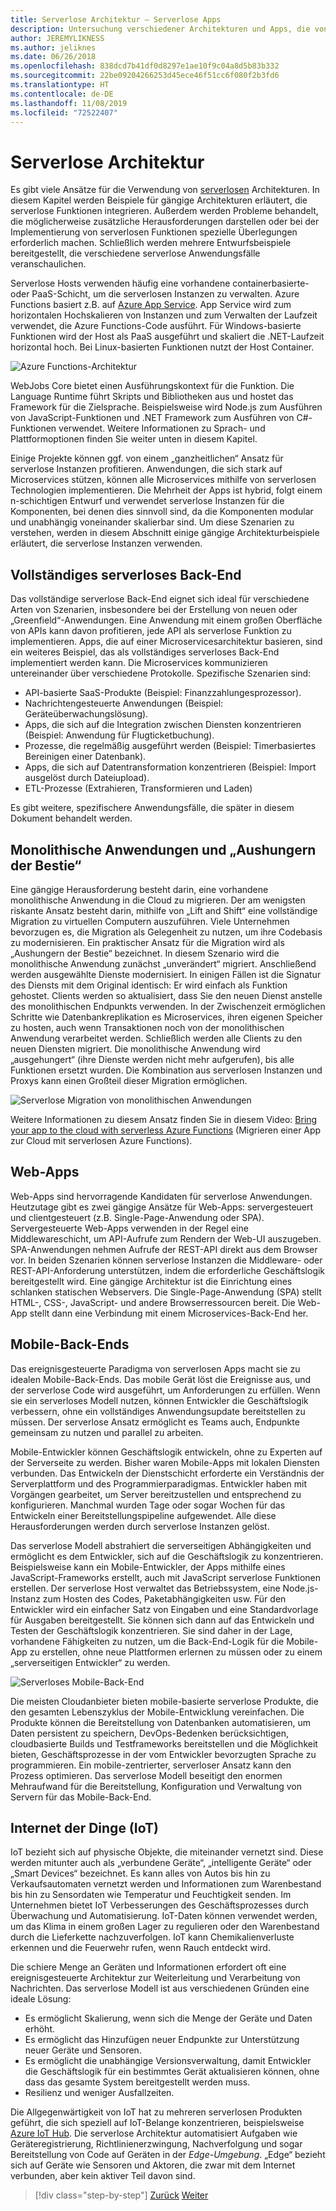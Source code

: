 ```yaml
---
title: Serverlose Architektur – Serverlose Apps
description: Untersuchung verschiedener Architekturen und Apps, die von serverlosen Architekturen unterstützt werden, einschließlich Web-Apps, Mobile und IoT.
author: JEREMYLIKNESS
ms.author: jeliknes
ms.date: 06/26/2018
ms.openlocfilehash: 838dcd7b41df0d8297e1ae10f9c04a8d5b83b332
ms.sourcegitcommit: 22be09204266253d45ece46f51cc6f080f2b3fd6
ms.translationtype: HT
ms.contentlocale: de-DE
ms.lasthandoff: 11/08/2019
ms.locfileid: "72522407"
---
```

# <a name="serverless-architecture"></a>Serverlose Architektur

Es gibt viele Ansätze für die Verwendung von [serverlosen](https://azure.com/serverless) Architekturen. In diesem Kapitel werden Beispiele für gängige Architekturen erläutert, die serverlose Funktionen integrieren. Außerdem werden Probleme behandelt, die möglicherweise zusätzliche Herausforderungen darstellen oder bei der Implementierung von serverlosen Funktionen spezielle Überlegungen erforderlich machen. Schließlich werden mehrere Entwurfsbeispiele bereitgestellt, die verschiedene serverlose Anwendungsfälle veranschaulichen.

Serverlose Hosts verwenden häufig eine vorhandene containerbasierte- oder PaaS-Schicht, um die serverlosen Instanzen zu verwalten. Azure Functions basiert z.B. auf [Azure App Service](https://docs.microsoft.com/azure/app-service/). App Service wird zum horizontalen Hochskalieren von Instanzen und zum Verwalten der Laufzeit verwendet, die Azure Functions-Code ausführt. Für Windows-basierte Funktionen wird der Host als PaaS ausgeführt und skaliert die .NET-Laufzeit horizontal hoch. Bei Linux-basierten Funktionen nutzt der Host Container.

![Azure Functions-Architektur](./media/azure-functions-architecture.png)

WebJobs Core bietet einen Ausführungskontext für die Funktion. Die Language Runtime führt Skripts und Bibliotheken aus und hostet das Framework für die Zielsprache. Beispielsweise wird Node.js zum Ausführen von JavaScript-Funktionen und .NET Framework zum Ausführen von C#-Funktionen verwendet. Weitere Informationen zu Sprach- und Plattformoptionen finden Sie weiter unten in diesem Kapitel.

Einige Projekte können ggf. von einem „ganzheitlichen“ Ansatz für serverlose Instanzen profitieren. Anwendungen, die sich stark auf Microservices stützen, können alle Microservices mithilfe von serverlosen Technologien implementieren. Die Mehrheit der Apps ist hybrid, folgt einem n-schichtigen Entwurf und verwendet serverlose Instanzen für die Komponenten, bei denen dies sinnvoll sind, da die Komponenten modular und unabhängig voneinander skalierbar sind. Um diese Szenarien zu verstehen, werden in diesem Abschnitt einige gängige Architekturbeispiele erläutert, die serverlose Instanzen verwenden.

## <a name="full-serverless-back-end"></a>Vollständiges serverloses Back-End

Das vollständige serverlose Back-End eignet sich ideal für verschiedene Arten von Szenarien, insbesondere bei der Erstellung von neuen oder „Greenfield“-Anwendungen. Eine Anwendung mit einem großen Oberfläche von APIs kann davon profitieren, jede API als serverlose Funktion zu implementieren. Apps, die auf einer Microservicesarchitektur basieren, sind ein weiteres Beispiel, das als vollständiges serverloses Back-End implementiert werden kann. Die Microservices kommunizieren untereinander über verschiedene Protokolle. Spezifische Szenarien sind:

- API-basierte SaaS-Produkte (Beispiel: Finanzzahlungesprozessor).
- Nachrichtengesteuerte Anwendungen (Beispiel: Geräteüberwachungslösung).
- Apps, die sich auf die Integration zwischen Diensten konzentrieren (Beispiel: Anwendung für Flugticketbuchung).
- Prozesse, die regelmäßig ausgeführt werden (Beispiel: Timerbasiertes Bereinigen einer Datenbank).
- Apps, die sich auf Datentransformation konzentrieren (Beispiel: Import ausgelöst durch Dateiupload).
- ETL-Prozesse (Extrahieren, Transformieren und Laden)

Es gibt weitere, spezifischere Anwendungsfälle, die später in diesem Dokument behandelt werden.

## <a name="monoliths-and-starving-the-beast"></a>Monolithische Anwendungen und „Aushungern der Bestie“

Eine gängige Herausforderung besteht darin, eine vorhandene monolithische Anwendung in die Cloud zu migrieren. Der am wenigsten riskante Ansatz besteht darin, mithilfe von „Lift and Shift“ eine vollständige Migration zu virtuellen Computern auszuführen. Viele Unternehmen bevorzugen es, die Migration als Gelegenheit zu nutzen, um ihre Codebasis zu modernisieren. Ein praktischer Ansatz für die Migration wird als „Aushungern der Bestie“ bezeichnet. In diesem Szenario wird die monolithische Anwendung zunächst „unverändert“ migriert. Anschließend werden ausgewählte Dienste modernisiert. In einigen Fällen ist die Signatur des Diensts mit dem Original identisch: Er wird einfach als Funktion gehostet. Clients werden so aktualisiert, dass Sie den neuen Dienst anstelle des monolithischen Endpunkts verwenden. In der Zwischenzeit ermöglichen Schritte wie Datenbankreplikation es Microservices, ihren eigenen Speicher zu hosten, auch wenn Transaktionen noch von der monolithischen Anwendung verarbeitet werden. Schließlich werden alle Clients zu den neuen Diensten migriert. Die monolithische Anwendung wird „ausgehungert“ (ihre Dienste werden nicht mehr aufgerufen), bis alle Funktionen ersetzt wurden. Die Kombination aus serverlosen Instanzen und Proxys kann einen Großteil dieser Migration ermöglichen.

![Serverlose Migration von monolithischen Anwendungen](./media/serverless-monolith-migration.png)

Weitere Informationen zu diesem Ansatz finden Sie in diesem Video: [Bring your app to the cloud with serverless Azure Functions](https://channel9.msdn.com/Events/Connect/2017/E102) (Migrieren einer App zur Cloud mit serverlosen Azure Functions).

## <a name="web-apps"></a>Web-Apps

Web-Apps sind hervorragende Kandidaten für serverlose Anwendungen. Heutzutage gibt es zwei gängige Ansätze für Web-Apps: servergesteuert und clientgesteuert (z.B. Single-Page-Anwendung oder SPA). Servergesteuerte Web-Apps verwenden in der Regel eine Middlewareschicht, um API-Aufrufe zum Rendern der Web-UI auszugeben. SPA-Anwendungen nehmen Aufrufe der REST-API direkt aus dem Browser vor. In beiden Szenarien können serverlose Instanzen die Middleware- oder REST-API-Anforderung unterstützen, indem die erforderliche Geschäftslogik bereitgestellt wird. Eine gängige Architektur ist die Einrichtung eines schlanken statischen Webservers. Die Single-Page-Anwendung (SPA) stellt HTML-, CSS-, JavaScript- und andere Browserressourcen bereit. Die Web-App stellt dann eine Verbindung mit einem Microservices-Back-End her.

## <a name="mobile-back-ends"></a>Mobile-Back-Ends

Das ereignisgesteuerte Paradigma von serverlosen Apps macht sie zu idealen Mobile-Back-Ends. Das mobile Gerät löst die Ereignisse aus, und der serverlose Code wird ausgeführt, um Anforderungen zu erfüllen. Wenn sie ein serverloses Modell nutzen, können Entwickler die Geschäftslogik verbessern, ohne ein vollständiges Anwendungsupdate bereitstellen zu müssen. Der serverlose Ansatz ermöglicht es Teams auch, Endpunkte gemeinsam zu nutzen und parallel zu arbeiten.

Mobile-Entwickler können Geschäftslogik entwickeln, ohne zu Experten auf der Serverseite zu werden. Bisher waren Mobile-Apps mit lokalen Diensten verbunden. Das Entwickeln der Dienstschicht erforderte ein Verständnis der Serverplattform und des Programmierparadigmas. Entwickler haben mit Vorgängen gearbeitet, um Server bereitzustellen und entsprechend zu konfigurieren. Manchmal wurden Tage oder sogar Wochen für das Entwickeln einer Bereitstellungspipeline aufgewendet. Alle diese Herausforderungen werden durch serverlose Instanzen gelöst.

Das serverlose Modell abstrahiert die serverseitigen Abhängigkeiten und ermöglicht es dem Entwickler, sich auf die Geschäftslogik zu konzentrieren. Beispielsweise kann ein Mobile-Entwickler, der Apps mithilfe eines JavaScript-Frameworks erstellt, auch mit JavaScript serverlose Funktionen erstellen. Der serverlose Host verwaltet das Betriebssystem, eine Node.js-Instanz zum Hosten des Codes, Paketabhängigkeiten usw. Für den Entwickler wird ein einfacher Satz von Eingaben und eine Standardvorlage für Ausgaben bereitgestellt. Sie können sich dann auf das Entwickeln und Testen der Geschäftslogik konzentrieren. Sie sind daher in der Lage, vorhandene Fähigkeiten zu nutzen, um die Back-End-Logik für die Mobile-App zu erstellen, ohne neue Plattformen erlernen zu müssen oder zu einem „serverseitigen Entwickler“ zu werden.

![Serverloses Mobile-Back-End](./media/serverless-mobile-backend.png)

Die meisten Cloudanbieter bieten mobile-basierte serverlose Produkte, die den gesamten Lebenszyklus der Mobile-Entwicklung vereinfachen. Die Produkte können die Bereitstellung von Datenbanken automatisieren, um Daten persistent zu speichern, DevOps-Bedenken berücksichtigen, cloudbasierte Builds und Testframeworks bereitstellen und die Möglichkeit bieten, Geschäftsprozesse in der vom Entwickler bevorzugten Sprache zu programmieren. Ein mobile-zentrierter, serverloser Ansatz kann den Prozess optimieren. Das serverlose Modell beseitigt den enormen Mehraufwand für die Bereitstellung, Konfiguration und Verwaltung von Servern für das Mobile-Back-End.

## <a name="internet-of-things-iot"></a>Internet der Dinge (IoT)

IoT bezieht sich auf physische Objekte, die miteinander vernetzt sind. Diese werden mitunter auch als „verbundene Geräte“, „intelligente Geräte“ oder „Smart Devices“ bezeichnet. Es kann alles von Autos bis hin zu Verkaufsautomaten vernetzt werden und Informationen zum Warenbestand bis hin zu Sensordaten wie Temperatur und Feuchtigkeit senden. Im Unternehmen bietet IoT Verbesserungen des Geschäftsprozesses durch Überwachung und Automatisierung. IoT-Daten können verwendet werden, um das Klima in einem großen Lager zu regulieren oder den Warenbestand durch die Lieferkette nachzuverfolgen. IoT kann Chemikalienverluste erkennen und die Feuerwehr rufen, wenn Rauch entdeckt wird.

Die schiere Menge an Geräten und Informationen erfordert oft eine ereignisgesteuerte Architektur zur Weiterleitung und Verarbeitung von Nachrichten. Das serverlose Modell ist aus verschiedenen Gründen eine ideale Lösung:

- Es ermöglicht Skalierung, wenn sich die Menge der Geräte und Daten erhöht.
- Es ermöglicht das Hinzufügen neuer Endpunkte zur Unterstützung neuer Geräte und Sensoren.
- Es ermöglicht die unabhängige Versionsverwaltung, damit Entwickler die Geschäftslogik für ein bestimmtes Gerät aktualisieren können, ohne dass das gesamte System bereitgestellt werden muss.
- Resilienz und weniger Ausfallzeiten.

Die Allgegenwärtigkeit von IoT hat zu mehreren serverlosen Produkten geführt, die sich speziell auf IoT-Belange konzentrieren, beispielsweise [Azure IoT Hub](https://docs.microsoft.com/azure/iot-hub). Die serverlose Architektur automatisiert Aufgaben wie Geräteregistrierung, Richtlinienerzwingung, Nachverfolgung und sogar Bereitstellung von Code auf Geräten in der *Edge-Umgebung*. „Edge“ bezieht sich auf Geräte wie Sensoren und Aktoren, die zwar mit dem Internet verbunden, aber kein aktiver Teil davon sind.

>[!div class="step-by-step"]
>[Zurück](architecture-approaches.md)
>[Weiter](serverless-architecture-considerations.md)
